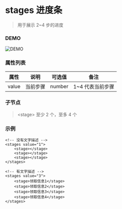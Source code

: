 # stages 进度条
> 用于展示 2~4 步的进度

### DEMO
![DEMO](https://ohc0dpsgs.qnssl.com/image/service/serviceBanner.jpg)

### 属性列表

属性 | 说明 | 可选值 | 备注 
--- | --- | --- | ---
value | 当前步骤 | number | 1~4 代表当前步骤


### 子节点
> &lt;stage&gt; 至少 2 个，至多 4 个

### 示例
```
<!-- 没有文字描述 -->
<stages value="1">
    <stage></stage>
    <stage></stage>
    <stage></stage>
</stages>

<!-- 有文字描述 -->
<stages value="3">
    <stage>领取信息1</stage>
    <stage>领取信息2</stage>
    <stage>领取信息3</stage>
    <stage>领取信息4</stage>
</stages>
```

### &nbsp;